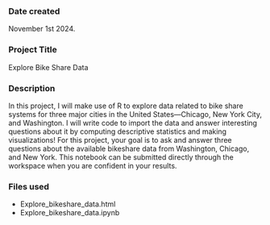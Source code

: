 ### Date created
November 1st 2024.

### Project Title
Explore Bike Share Data

### Description
In this project, I will make use of R to explore data related to bike share systems for three major cities in the United States—Chicago, New York City, and Washington. I will write code to import the data and answer interesting questions about it by computing descriptive statistics and making visualizations!
For this project, your goal is to ask and answer three questions about the available bikeshare data from Washington, Chicago, and New York.  This notebook can be submitted directly through the workspace when you are confident in your results.

### Files used
- Explore_bikeshare_data.html
- Explore_bikeshare_data.ipynb


